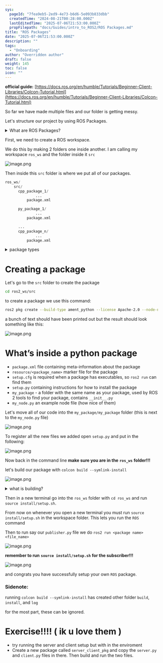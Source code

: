 ```yaml
---
sys:
  pageId: "7fea9eb5-2ed9-4e73-b6d6-5e093b833dbb"
  createdTime: "2024-08-21T00:28:00.000Z"
  lastEditedTime: "2025-07-06T21:53:00.000Z"
  propFilepath: "docs/Guides/intro_to_ROS2/ROS Packages.md"
title: "ROS Packages"
date: "2025-07-06T21:53:00.000Z"
description: ""
tags:
  - "Onboarding"
author: "Overridden author"
draft: false
weight: 145
toc: false
icon: ""
---
```


**official guide:** [https://docs.ros.org/en/humble/Tutorials/Beginner-Client-Libraries/Colcon-Tutorial.html](https://docs.ros.org/en/humble/Tutorials/Beginner-Client-Libraries/Colcon-Tutorial.html)

So far we have made multiple files and our folder is getting messy.

Let's structure our project by using ROS Packages.

<details>
      <summary>What are ROS Packages?</summary>
      ROS Packages are, as the name implies, packages of code that are highly sharable between ROS developers.
  </details>

First, we need to create a ROS workspace.

We do this by making 2 folders one inside another. I am calling my workspace `ros_ws` and the folder inside it `src`

![image.png](https://prod-files-secure.s3.us-west-2.amazonaws.com/d518164a-d88e-44d1-a4ee-3adb3bd8bce0/70706947-fd18-4537-a67b-e12946812d31/image.png?X-Amz-Algorithm=AWS4-HMAC-SHA256&X-Amz-Content-Sha256=UNSIGNED-PAYLOAD&X-Amz-Credential=ASIAZI2LB4664B2EXHU4%2F20250717%2Fus-west-2%2Fs3%2Faws4_request&X-Amz-Date=20250717T042756Z&X-Amz-Expires=3600&X-Amz-Security-Token=IQoJb3JpZ2luX2VjEFQaCXVzLXdlc3QtMiJIMEYCIQCe4u3Q69jgx61NrDpWbv%2Bd072biR1t1BqsgptGIkj68gIhAK3Za%2FqGEldouAuarBlk2iMlEyjbHnLzXqjZO9EdXBDGKv8DCG0QABoMNjM3NDIzMTgzODA1IgwaczdnQK7TvN8Q3dMq3AMGIzFGXd%2B%2FmyIX97BpEsIA0gWglQj6q9%2FCZ9KHlVF27PapxcY0A3YfgEIejZ%2BHCqFnwSw3txL1Kn3nijitTyIgqnr0%2ByyxrD3rAtOlGiasREdAl3iqlEHxixcto89k6I7n4FcC%2BvzpxJwAjvFZLTljiMMBgK76164WpTPSfP7k5gbdWEyGaAnNh%2BwfBQmNTofEI6%2BAYuNQsM9FIIub3%2BDnH9VEChRWlAXJ%2Fy%2BkIkNZ3v4hKmroCs%2BMhY6zZvvL0QAiiNN7%2FAi2QfAzy9ZTHeF9%2BVn5phBNWjajlJodxwfDC1OZCIHBT0jWxWzyp0K%2BSMcAFi89%2BrblENEvRHvJpDXVrx1fwQpcLZGp7nHPWkG0BQcxq%2BrXmB4ERv9A%2B9mPIv%2FrlP8Ir71olhGjV0Ozj9WDlPhOKTBF9Kub2oA6PUTHNy2AWH6ong3kuzr%2F1evHqG3TGzxLmzyrIAo%2FQ7tF9crZ8sV2pXHblJcwu4ZWJZHf3U2fR29tlnAmOne7oHoUDgMwSZIBVtK3QprgJ3xui%2BbI2YTlHZoh0AaF8DB6B%2FeVkqcjRaLXqdLSK92kCmeHy1c99XGmqjH%2F4vOtkWI4qmvZ%2BynUBs8WC6up3zlkefpSGelU7DwDRSxRmtPFfTCc7uHDBjqkAQxf%2FWT3NKSPu3wDkiwE6QIWjksHulYE3jvj3nA8mQM%2FGBdQku%2F2DPt5739GcMSoTrDjPYSabQRgkSv%2Fs1qVCFftS3kfIsWWpmZQaL%2B9WowbFoW9FNCYHepIV2aaWWHhSL6n9qBMV0TtlPK57aZCh1Z85gF7aGFThQMZeF%2FrPgxFsKzjE8%2B27hlnyspljtYaS%2FECLWq2YdMznlqj6qc6oNhuPith&X-Amz-Signature=374b3eb7f04b44d087321f07c18b4ff33af84789e5404baf951f0dac9577c8d4&X-Amz-SignedHeaders=host&x-amz-checksum-mode=ENABLED&x-id=GetObject)

Then inside this `src` folder is where we put all of our packages.

```python
ros_ws/
    src/
      cpp_package_1/
		      ...
          package.xml

      py_package_1/
		      ...
          package.xml

      ...
      cpp_package_n/
		      ...
          package.xml

```

<details>

<summary>package types</summary>

packages can be either `C++` or python.

the intern file structure is different for each but for this guide we will stick to creating python packages

</details>

# Creating a package

Let's go to the `src` folder to create the package

```bash
cd ros2_ws/src
```

to create a package we use this command:

```bash
ros2 pkg create --build-type ament_python --license Apache-2.0 --node-name my_node my_package
```

a bunch of text should have been printed out but the result should look something like this:

![image.png](https://prod-files-secure.s3.us-west-2.amazonaws.com/d518164a-d88e-44d1-a4ee-3adb3bd8bce0/e6cf1e3f-8512-4a3e-b131-079f800bf3e8/image.png?X-Amz-Algorithm=AWS4-HMAC-SHA256&X-Amz-Content-Sha256=UNSIGNED-PAYLOAD&X-Amz-Credential=ASIAZI2LB4664B2EXHU4%2F20250717%2Fus-west-2%2Fs3%2Faws4_request&X-Amz-Date=20250717T042756Z&X-Amz-Expires=3600&X-Amz-Security-Token=IQoJb3JpZ2luX2VjEFQaCXVzLXdlc3QtMiJIMEYCIQCe4u3Q69jgx61NrDpWbv%2Bd072biR1t1BqsgptGIkj68gIhAK3Za%2FqGEldouAuarBlk2iMlEyjbHnLzXqjZO9EdXBDGKv8DCG0QABoMNjM3NDIzMTgzODA1IgwaczdnQK7TvN8Q3dMq3AMGIzFGXd%2B%2FmyIX97BpEsIA0gWglQj6q9%2FCZ9KHlVF27PapxcY0A3YfgEIejZ%2BHCqFnwSw3txL1Kn3nijitTyIgqnr0%2ByyxrD3rAtOlGiasREdAl3iqlEHxixcto89k6I7n4FcC%2BvzpxJwAjvFZLTljiMMBgK76164WpTPSfP7k5gbdWEyGaAnNh%2BwfBQmNTofEI6%2BAYuNQsM9FIIub3%2BDnH9VEChRWlAXJ%2Fy%2BkIkNZ3v4hKmroCs%2BMhY6zZvvL0QAiiNN7%2FAi2QfAzy9ZTHeF9%2BVn5phBNWjajlJodxwfDC1OZCIHBT0jWxWzyp0K%2BSMcAFi89%2BrblENEvRHvJpDXVrx1fwQpcLZGp7nHPWkG0BQcxq%2BrXmB4ERv9A%2B9mPIv%2FrlP8Ir71olhGjV0Ozj9WDlPhOKTBF9Kub2oA6PUTHNy2AWH6ong3kuzr%2F1evHqG3TGzxLmzyrIAo%2FQ7tF9crZ8sV2pXHblJcwu4ZWJZHf3U2fR29tlnAmOne7oHoUDgMwSZIBVtK3QprgJ3xui%2BbI2YTlHZoh0AaF8DB6B%2FeVkqcjRaLXqdLSK92kCmeHy1c99XGmqjH%2F4vOtkWI4qmvZ%2BynUBs8WC6up3zlkefpSGelU7DwDRSxRmtPFfTCc7uHDBjqkAQxf%2FWT3NKSPu3wDkiwE6QIWjksHulYE3jvj3nA8mQM%2FGBdQku%2F2DPt5739GcMSoTrDjPYSabQRgkSv%2Fs1qVCFftS3kfIsWWpmZQaL%2B9WowbFoW9FNCYHepIV2aaWWHhSL6n9qBMV0TtlPK57aZCh1Z85gF7aGFThQMZeF%2FrPgxFsKzjE8%2B27hlnyspljtYaS%2FECLWq2YdMznlqj6qc6oNhuPith&X-Amz-Signature=b89ca854fed4fe40510e5ff02d490411cb95b495c141df90d8a782fc69cabbbb&X-Amz-SignedHeaders=host&x-amz-checksum-mode=ENABLED&x-id=GetObject)

# What’s inside a python package

- `package.xml` file containing meta-information about the package
- `resource/<package_name>` marker file for the package
- `setup.cfg` is required when a package has executables, so `ros2 run` can find them
- `setup.py` containing instructions for how to install the package
- `my_package` - a folder with the same name as your package, used by ROS 2 tools to find your package, contains `__init__.py`
- `my_node.py` an example node file (how nice of them)

Let's move all of our code into the `my_package/my_package` folder (this is next to the `my_node.py` file)

![image.png](https://prod-files-secure.s3.us-west-2.amazonaws.com/d518164a-d88e-44d1-a4ee-3adb3bd8bce0/9ce58f11-0da9-4d3e-b86d-506a9685d378/image.png?X-Amz-Algorithm=AWS4-HMAC-SHA256&X-Amz-Content-Sha256=UNSIGNED-PAYLOAD&X-Amz-Credential=ASIAZI2LB4664B2EXHU4%2F20250717%2Fus-west-2%2Fs3%2Faws4_request&X-Amz-Date=20250717T042756Z&X-Amz-Expires=3600&X-Amz-Security-Token=IQoJb3JpZ2luX2VjEFQaCXVzLXdlc3QtMiJIMEYCIQCe4u3Q69jgx61NrDpWbv%2Bd072biR1t1BqsgptGIkj68gIhAK3Za%2FqGEldouAuarBlk2iMlEyjbHnLzXqjZO9EdXBDGKv8DCG0QABoMNjM3NDIzMTgzODA1IgwaczdnQK7TvN8Q3dMq3AMGIzFGXd%2B%2FmyIX97BpEsIA0gWglQj6q9%2FCZ9KHlVF27PapxcY0A3YfgEIejZ%2BHCqFnwSw3txL1Kn3nijitTyIgqnr0%2ByyxrD3rAtOlGiasREdAl3iqlEHxixcto89k6I7n4FcC%2BvzpxJwAjvFZLTljiMMBgK76164WpTPSfP7k5gbdWEyGaAnNh%2BwfBQmNTofEI6%2BAYuNQsM9FIIub3%2BDnH9VEChRWlAXJ%2Fy%2BkIkNZ3v4hKmroCs%2BMhY6zZvvL0QAiiNN7%2FAi2QfAzy9ZTHeF9%2BVn5phBNWjajlJodxwfDC1OZCIHBT0jWxWzyp0K%2BSMcAFi89%2BrblENEvRHvJpDXVrx1fwQpcLZGp7nHPWkG0BQcxq%2BrXmB4ERv9A%2B9mPIv%2FrlP8Ir71olhGjV0Ozj9WDlPhOKTBF9Kub2oA6PUTHNy2AWH6ong3kuzr%2F1evHqG3TGzxLmzyrIAo%2FQ7tF9crZ8sV2pXHblJcwu4ZWJZHf3U2fR29tlnAmOne7oHoUDgMwSZIBVtK3QprgJ3xui%2BbI2YTlHZoh0AaF8DB6B%2FeVkqcjRaLXqdLSK92kCmeHy1c99XGmqjH%2F4vOtkWI4qmvZ%2BynUBs8WC6up3zlkefpSGelU7DwDRSxRmtPFfTCc7uHDBjqkAQxf%2FWT3NKSPu3wDkiwE6QIWjksHulYE3jvj3nA8mQM%2FGBdQku%2F2DPt5739GcMSoTrDjPYSabQRgkSv%2Fs1qVCFftS3kfIsWWpmZQaL%2B9WowbFoW9FNCYHepIV2aaWWHhSL6n9qBMV0TtlPK57aZCh1Z85gF7aGFThQMZeF%2FrPgxFsKzjE8%2B27hlnyspljtYaS%2FECLWq2YdMznlqj6qc6oNhuPith&X-Amz-Signature=a2abe3ad016481081d679fa1691365467780228700a6d4adcfbf148dce0bcef7&X-Amz-SignedHeaders=host&x-amz-checksum-mode=ENABLED&x-id=GetObject)

To register all the new files we added open `setup.py` and put in the following:

![image.png](https://prod-files-secure.s3.us-west-2.amazonaws.com/d518164a-d88e-44d1-a4ee-3adb3bd8bce0/1cd7c262-4cae-4496-9d75-c178537d24a2/image.png?X-Amz-Algorithm=AWS4-HMAC-SHA256&X-Amz-Content-Sha256=UNSIGNED-PAYLOAD&X-Amz-Credential=ASIAZI2LB4664B2EXHU4%2F20250717%2Fus-west-2%2Fs3%2Faws4_request&X-Amz-Date=20250717T042756Z&X-Amz-Expires=3600&X-Amz-Security-Token=IQoJb3JpZ2luX2VjEFQaCXVzLXdlc3QtMiJIMEYCIQCe4u3Q69jgx61NrDpWbv%2Bd072biR1t1BqsgptGIkj68gIhAK3Za%2FqGEldouAuarBlk2iMlEyjbHnLzXqjZO9EdXBDGKv8DCG0QABoMNjM3NDIzMTgzODA1IgwaczdnQK7TvN8Q3dMq3AMGIzFGXd%2B%2FmyIX97BpEsIA0gWglQj6q9%2FCZ9KHlVF27PapxcY0A3YfgEIejZ%2BHCqFnwSw3txL1Kn3nijitTyIgqnr0%2ByyxrD3rAtOlGiasREdAl3iqlEHxixcto89k6I7n4FcC%2BvzpxJwAjvFZLTljiMMBgK76164WpTPSfP7k5gbdWEyGaAnNh%2BwfBQmNTofEI6%2BAYuNQsM9FIIub3%2BDnH9VEChRWlAXJ%2Fy%2BkIkNZ3v4hKmroCs%2BMhY6zZvvL0QAiiNN7%2FAi2QfAzy9ZTHeF9%2BVn5phBNWjajlJodxwfDC1OZCIHBT0jWxWzyp0K%2BSMcAFi89%2BrblENEvRHvJpDXVrx1fwQpcLZGp7nHPWkG0BQcxq%2BrXmB4ERv9A%2B9mPIv%2FrlP8Ir71olhGjV0Ozj9WDlPhOKTBF9Kub2oA6PUTHNy2AWH6ong3kuzr%2F1evHqG3TGzxLmzyrIAo%2FQ7tF9crZ8sV2pXHblJcwu4ZWJZHf3U2fR29tlnAmOne7oHoUDgMwSZIBVtK3QprgJ3xui%2BbI2YTlHZoh0AaF8DB6B%2FeVkqcjRaLXqdLSK92kCmeHy1c99XGmqjH%2F4vOtkWI4qmvZ%2BynUBs8WC6up3zlkefpSGelU7DwDRSxRmtPFfTCc7uHDBjqkAQxf%2FWT3NKSPu3wDkiwE6QIWjksHulYE3jvj3nA8mQM%2FGBdQku%2F2DPt5739GcMSoTrDjPYSabQRgkSv%2Fs1qVCFftS3kfIsWWpmZQaL%2B9WowbFoW9FNCYHepIV2aaWWHhSL6n9qBMV0TtlPK57aZCh1Z85gF7aGFThQMZeF%2FrPgxFsKzjE8%2B27hlnyspljtYaS%2FECLWq2YdMznlqj6qc6oNhuPith&X-Amz-Signature=e42798772f9fc8800ad3a79d372ea607cf9f4c9b4d3e696da5990de3fb625236&X-Amz-SignedHeaders=host&x-amz-checksum-mode=ENABLED&x-id=GetObject)

Now back in the command line **make sure you are in the** **`ros_ws`** **folder!!!**

let's build our package with `colcon build --symlink-install`

![image.png](https://prod-files-secure.s3.us-west-2.amazonaws.com/d518164a-d88e-44d1-a4ee-3adb3bd8bce0/2f2a0d27-b173-48fd-b189-5f5c0ce65619/image.png?X-Amz-Algorithm=AWS4-HMAC-SHA256&X-Amz-Content-Sha256=UNSIGNED-PAYLOAD&X-Amz-Credential=ASIAZI2LB4664B2EXHU4%2F20250717%2Fus-west-2%2Fs3%2Faws4_request&X-Amz-Date=20250717T042756Z&X-Amz-Expires=3600&X-Amz-Security-Token=IQoJb3JpZ2luX2VjEFQaCXVzLXdlc3QtMiJIMEYCIQCe4u3Q69jgx61NrDpWbv%2Bd072biR1t1BqsgptGIkj68gIhAK3Za%2FqGEldouAuarBlk2iMlEyjbHnLzXqjZO9EdXBDGKv8DCG0QABoMNjM3NDIzMTgzODA1IgwaczdnQK7TvN8Q3dMq3AMGIzFGXd%2B%2FmyIX97BpEsIA0gWglQj6q9%2FCZ9KHlVF27PapxcY0A3YfgEIejZ%2BHCqFnwSw3txL1Kn3nijitTyIgqnr0%2ByyxrD3rAtOlGiasREdAl3iqlEHxixcto89k6I7n4FcC%2BvzpxJwAjvFZLTljiMMBgK76164WpTPSfP7k5gbdWEyGaAnNh%2BwfBQmNTofEI6%2BAYuNQsM9FIIub3%2BDnH9VEChRWlAXJ%2Fy%2BkIkNZ3v4hKmroCs%2BMhY6zZvvL0QAiiNN7%2FAi2QfAzy9ZTHeF9%2BVn5phBNWjajlJodxwfDC1OZCIHBT0jWxWzyp0K%2BSMcAFi89%2BrblENEvRHvJpDXVrx1fwQpcLZGp7nHPWkG0BQcxq%2BrXmB4ERv9A%2B9mPIv%2FrlP8Ir71olhGjV0Ozj9WDlPhOKTBF9Kub2oA6PUTHNy2AWH6ong3kuzr%2F1evHqG3TGzxLmzyrIAo%2FQ7tF9crZ8sV2pXHblJcwu4ZWJZHf3U2fR29tlnAmOne7oHoUDgMwSZIBVtK3QprgJ3xui%2BbI2YTlHZoh0AaF8DB6B%2FeVkqcjRaLXqdLSK92kCmeHy1c99XGmqjH%2F4vOtkWI4qmvZ%2BynUBs8WC6up3zlkefpSGelU7DwDRSxRmtPFfTCc7uHDBjqkAQxf%2FWT3NKSPu3wDkiwE6QIWjksHulYE3jvj3nA8mQM%2FGBdQku%2F2DPt5739GcMSoTrDjPYSabQRgkSv%2Fs1qVCFftS3kfIsWWpmZQaL%2B9WowbFoW9FNCYHepIV2aaWWHhSL6n9qBMV0TtlPK57aZCh1Z85gF7aGFThQMZeF%2FrPgxFsKzjE8%2B27hlnyspljtYaS%2FECLWq2YdMznlqj6qc6oNhuPith&X-Amz-Signature=6c8618425c70da23d5bc0b41827b74d5005948559d60002dfa1e6cff2750d0bd&X-Amz-SignedHeaders=host&x-amz-checksum-mode=ENABLED&x-id=GetObject)

<details>

<summary>what is building?</summary>

if you are a CS major at Rose-Hulman you will learn the answer to this in CSSE132

but TLDR; is it combines all the code files into one program that can be run easily 

</details>

Then in a new terminal go into the `ros_ws` folder with `cd ros_ws` and run `source install/setup.sh`. 

From now on whenever you open a new terminal you must run `source install/setup.sh` in the workspace folder. This lets you run the `ROS` command

Then to run say our `publisher.py` file we do `ros2 run <package name> <file_name>`

![image.png](https://prod-files-secure.s3.us-west-2.amazonaws.com/d518164a-d88e-44d1-a4ee-3adb3bd8bce0/4f4b1219-3a44-4632-aa0a-ce3471699f59/image.png?X-Amz-Algorithm=AWS4-HMAC-SHA256&X-Amz-Content-Sha256=UNSIGNED-PAYLOAD&X-Amz-Credential=ASIAZI2LB4664B2EXHU4%2F20250717%2Fus-west-2%2Fs3%2Faws4_request&X-Amz-Date=20250717T042756Z&X-Amz-Expires=3600&X-Amz-Security-Token=IQoJb3JpZ2luX2VjEFQaCXVzLXdlc3QtMiJIMEYCIQCe4u3Q69jgx61NrDpWbv%2Bd072biR1t1BqsgptGIkj68gIhAK3Za%2FqGEldouAuarBlk2iMlEyjbHnLzXqjZO9EdXBDGKv8DCG0QABoMNjM3NDIzMTgzODA1IgwaczdnQK7TvN8Q3dMq3AMGIzFGXd%2B%2FmyIX97BpEsIA0gWglQj6q9%2FCZ9KHlVF27PapxcY0A3YfgEIejZ%2BHCqFnwSw3txL1Kn3nijitTyIgqnr0%2ByyxrD3rAtOlGiasREdAl3iqlEHxixcto89k6I7n4FcC%2BvzpxJwAjvFZLTljiMMBgK76164WpTPSfP7k5gbdWEyGaAnNh%2BwfBQmNTofEI6%2BAYuNQsM9FIIub3%2BDnH9VEChRWlAXJ%2Fy%2BkIkNZ3v4hKmroCs%2BMhY6zZvvL0QAiiNN7%2FAi2QfAzy9ZTHeF9%2BVn5phBNWjajlJodxwfDC1OZCIHBT0jWxWzyp0K%2BSMcAFi89%2BrblENEvRHvJpDXVrx1fwQpcLZGp7nHPWkG0BQcxq%2BrXmB4ERv9A%2B9mPIv%2FrlP8Ir71olhGjV0Ozj9WDlPhOKTBF9Kub2oA6PUTHNy2AWH6ong3kuzr%2F1evHqG3TGzxLmzyrIAo%2FQ7tF9crZ8sV2pXHblJcwu4ZWJZHf3U2fR29tlnAmOne7oHoUDgMwSZIBVtK3QprgJ3xui%2BbI2YTlHZoh0AaF8DB6B%2FeVkqcjRaLXqdLSK92kCmeHy1c99XGmqjH%2F4vOtkWI4qmvZ%2BynUBs8WC6up3zlkefpSGelU7DwDRSxRmtPFfTCc7uHDBjqkAQxf%2FWT3NKSPu3wDkiwE6QIWjksHulYE3jvj3nA8mQM%2FGBdQku%2F2DPt5739GcMSoTrDjPYSabQRgkSv%2Fs1qVCFftS3kfIsWWpmZQaL%2B9WowbFoW9FNCYHepIV2aaWWHhSL6n9qBMV0TtlPK57aZCh1Z85gF7aGFThQMZeF%2FrPgxFsKzjE8%2B27hlnyspljtYaS%2FECLWq2YdMznlqj6qc6oNhuPith&X-Amz-Signature=434e8171258a4bfaccaf87122f3404086a739dd5098e9a9a1de9aba9dead85f9&X-Amz-SignedHeaders=host&x-amz-checksum-mode=ENABLED&x-id=GetObject)

**remember to run** **`source install/setup.sh`** **for the subscriber!!!**

![image.png](https://prod-files-secure.s3.us-west-2.amazonaws.com/d518164a-d88e-44d1-a4ee-3adb3bd8bce0/02121119-dad4-49ec-8356-c956108b4243/image.png?X-Amz-Algorithm=AWS4-HMAC-SHA256&X-Amz-Content-Sha256=UNSIGNED-PAYLOAD&X-Amz-Credential=ASIAZI2LB4664B2EXHU4%2F20250717%2Fus-west-2%2Fs3%2Faws4_request&X-Amz-Date=20250717T042756Z&X-Amz-Expires=3600&X-Amz-Security-Token=IQoJb3JpZ2luX2VjEFQaCXVzLXdlc3QtMiJIMEYCIQCe4u3Q69jgx61NrDpWbv%2Bd072biR1t1BqsgptGIkj68gIhAK3Za%2FqGEldouAuarBlk2iMlEyjbHnLzXqjZO9EdXBDGKv8DCG0QABoMNjM3NDIzMTgzODA1IgwaczdnQK7TvN8Q3dMq3AMGIzFGXd%2B%2FmyIX97BpEsIA0gWglQj6q9%2FCZ9KHlVF27PapxcY0A3YfgEIejZ%2BHCqFnwSw3txL1Kn3nijitTyIgqnr0%2ByyxrD3rAtOlGiasREdAl3iqlEHxixcto89k6I7n4FcC%2BvzpxJwAjvFZLTljiMMBgK76164WpTPSfP7k5gbdWEyGaAnNh%2BwfBQmNTofEI6%2BAYuNQsM9FIIub3%2BDnH9VEChRWlAXJ%2Fy%2BkIkNZ3v4hKmroCs%2BMhY6zZvvL0QAiiNN7%2FAi2QfAzy9ZTHeF9%2BVn5phBNWjajlJodxwfDC1OZCIHBT0jWxWzyp0K%2BSMcAFi89%2BrblENEvRHvJpDXVrx1fwQpcLZGp7nHPWkG0BQcxq%2BrXmB4ERv9A%2B9mPIv%2FrlP8Ir71olhGjV0Ozj9WDlPhOKTBF9Kub2oA6PUTHNy2AWH6ong3kuzr%2F1evHqG3TGzxLmzyrIAo%2FQ7tF9crZ8sV2pXHblJcwu4ZWJZHf3U2fR29tlnAmOne7oHoUDgMwSZIBVtK3QprgJ3xui%2BbI2YTlHZoh0AaF8DB6B%2FeVkqcjRaLXqdLSK92kCmeHy1c99XGmqjH%2F4vOtkWI4qmvZ%2BynUBs8WC6up3zlkefpSGelU7DwDRSxRmtPFfTCc7uHDBjqkAQxf%2FWT3NKSPu3wDkiwE6QIWjksHulYE3jvj3nA8mQM%2FGBdQku%2F2DPt5739GcMSoTrDjPYSabQRgkSv%2Fs1qVCFftS3kfIsWWpmZQaL%2B9WowbFoW9FNCYHepIV2aaWWHhSL6n9qBMV0TtlPK57aZCh1Z85gF7aGFThQMZeF%2FrPgxFsKzjE8%2B27hlnyspljtYaS%2FECLWq2YdMznlqj6qc6oNhuPith&X-Amz-Signature=b6e236d35de052f7b7b556a6b6e44292dd2e7fc3d687dc19467c862c9ae64336&X-Amz-SignedHeaders=host&x-amz-checksum-mode=ENABLED&x-id=GetObject)

and congrats you have successfully setup your own `ROS` package.

### Sidenote:

running `colcon build --symlink-install` has created other folder `build`, `install`, and `log`

for the most part, these can be ignored.

# Exercise!!!! ( ik u love them )

- try running the server and client setup but with in the enviroment
- Create a new package called `server_client_pkg` and copy the `server.py` and `client.py` files in there. Then build and run the two files.
